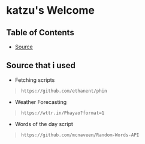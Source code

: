 # katzu's Welcome

## Table of Contents
 - [Source](#source-that-i-used)

## Source that i used
  - Fetching scripts
>     https://github.com/ethanent/phin
  - Weather Forecasting
>     https://wttr.in/Phayao?format=1
  - Words of the day script
>     https://github.com/mcnaveen/Random-Words-API